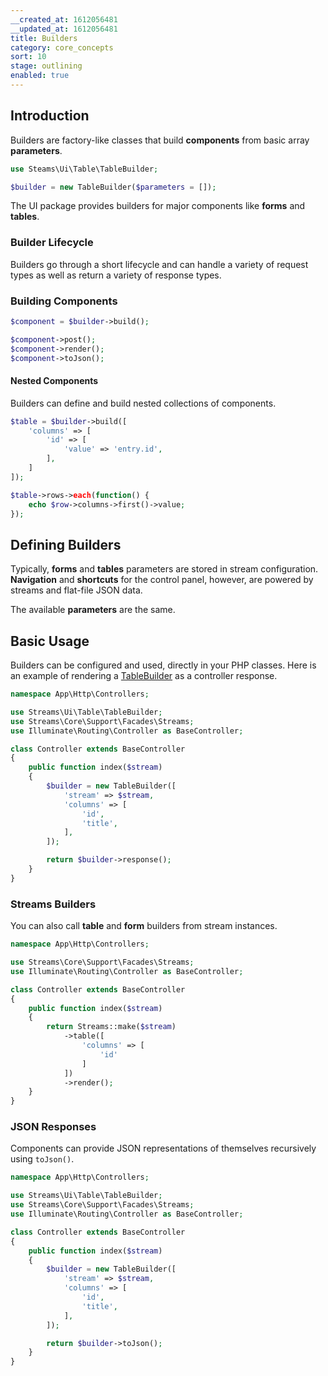 ```yaml
---
__created_at: 1612056481
__updated_at: 1612056481
title: Builders
category: core_concepts
sort: 10
stage: outlining
enabled: true
---
```

## Introduction

Builders are factory-like classes that build **components** from basic array **parameters**.

```php
use Steams\Ui\Table\TableBuilder;

$builder = new TableBuilder($parameters = []);
```

The UI package provides builders for major components like **forms** and **tables**.

### Builder Lifecycle

Builders go through a short lifecycle and can handle a variety of request types as well as return a variety of response types.

### Building Components

```php
$component = $builder->build();

$component->post();
$component->render();
$component->toJson();
```

#### Nested Components

Builders can define and build nested collections of components.

```php
$table = $builder->build([
    'columns' => [
        'id' => [
            'value' => 'entry.id',
        ],
    ]
]);

$table->rows->each(function() {
    echo $row->columns->first()->value;
});
```


## Defining Builders

Typically, **forms** and **tables** parameters are stored in stream configuration. **Navigation** and **shortcuts** for the control panel, however, are powered by streams and flat-file JSON data.

The available **parameters** are the same.

## Basic Usage

Builders can be configured and used, directly in your PHP classes. Here is an example of rendering a [TableBuilder](/tables) as a controller response.

```php
namespace App\Http\Controllers;

use Streams\Ui\Table\TableBuilder;
use Streams\Core\Support\Facades\Streams;
use Illuminate\Routing\Controller as BaseController;

class Controller extends BaseController
{
    public function index($stream)
    {
        $builder = new TableBuilder([
            'stream' => $stream,
            'columns' => [
                'id',
                'title',
            ],
        ]);

        return $builder->response();
    }
}
```

### Streams Builders

You can also call **table** and **form** builders from stream instances.

```php
namespace App\Http\Controllers;

use Streams\Core\Support\Facades\Streams;
use Illuminate\Routing\Controller as BaseController;

class Controller extends BaseController
{
    public function index($stream)
    {
        return Streams::make($stream)
            ->table([
                'columns' => [
                    'id'
                ]
            ])
            ->render();
    }
}
```

### JSON Responses

Components can provide JSON representations of themselves recursively using `toJson()`.

```php
namespace App\Http\Controllers;

use Streams\Ui\Table\TableBuilder;
use Streams\Core\Support\Facades\Streams;
use Illuminate\Routing\Controller as BaseController;

class Controller extends BaseController
{
    public function index($stream)
    {
        $builder = new TableBuilder([
            'stream' => $stream,
            'columns' => [
                'id',
                'title',
            ],
        ]);

        return $builder->toJson();
    }
}
```
